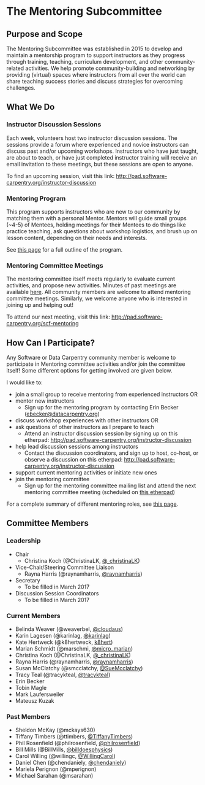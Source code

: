 # The Mentoring Subcommittee

## Purpose and Scope

The Mentoring Subcommittee was established in 2015 to develop and maintain a mentorship program to support instructors as they progress through training, teaching, curriculum development, and other community-related activities. We help promote community-building and networking by providing (virtual) spaces where instructors from all over the world can share teaching success stories and discuss strategies for overcoming challenges. 

## What We Do

### Instructor Discussion Sessions

Each week, volunteers host two instructor discussion sessions. The sessions provide a forum where experienced and novice instructors can discuss past and/or upcoming workshops. Instructors who have just taught, are about to teach, or have just completed instructor training will  receive an email invitation to these meetings, but these sessions are open to anyone. 

To find an upcoming session, visit this link: http://pad.software-carpentry.org/instructor-discussion

### Mentoring Program

This program supports instructors who are new to our community by matching them with a personal Mentor. Mentors will guide small groups (~4-5) of Mentees, holding meetings for their Mentees to do things like practice teaching, ask questions about workshop logistics, and brush up on lesson content, depending on their needs and interests. 

See [this page](https://github.com/datacarpentry/mentoring-program/blob/master/program-outline.md) for a full outline of the program.  

### Mentoring Committee Meetings

The mentoring committee itself meets regularly to evaluate current activities, and propose
new activities.  Minutes of past meetings are available [here](minutes).  All community 
members are welcome to attend mentoring committee meetings.  Similarly, we welcome 
anyone who is interested in joining up and helping out!  

To attend our next meeting, visit this link: http://pad.software-carpentry.org/scf-mentoring


## How Can I Participate?  

Any Software or Data Carpentry community member is welcome to participate in 
Mentoring committee activities and/or join the committee itself!  Some different 
options for getting involved are given below.  

I would like to: 

- join a small group to receive mentoring from experienced instructors OR
- mentor new instructors
	- Sign up for the mentoring program by contacting Erin Becker (ebecker@datacarpentry.org)
- discuss workshop experiences with other instructors OR
- ask questions of other instructors as I prepare to teach
	- Attend an instructor discussion session by signing up on this etherpad: http://pad.software-carpentry.org/instructor-discussion
- help lead discussion sessions among instructors
	- Contact the discussion coordinators, and sign up to host, co-host, or observe 
	a discussion on this etherpad: http://pad.software-carpentry.org/instructor-discussion
- support current mentoring activities or initiate new ones
- join the mentoring committee
	- Sign up for the mentoring committee mailing list and attend the next mentoring committee meeting (scheduled on [this etherpad](http://pad.software-carpentry.org/scf-mentoring))

For a complete summary of different mentoring roles, see [this page](roles.md).  

## Committee Members 

### Leadership

* Chair
	* Christina Koch (@ChristinaLK, [@_christinaLK](https://twitter.com/_christinaLK))
* Vice-Chair/Steering Committee Liaison
	* Rayna Harris (@raynamharris, [@raynamharris](https://twitter.com/raynamharris))
* Secretary
	* To be filled in March 2017
* Discussion Session Coordinators
	* To be filled in March 2017

### Current Members

* Belinda Weaver (@weaverbel, [@cloudaus](https://twitter.com/cloudaus))
* Karin Lagesen (@karinlag, [@karinlag](https://twitter.com/karinlag))
* Kate Hertweck (@k8hertweck, [k8hert](https://twitter.com/k8hert))
* Marian Schmidt (@marschmi, [@micro_marian](https://twitter.com/micro_marian))
* Christina Koch (@ChristinaLK, [@_christinaLK](https://twitter.com/_christinaLK))
* Rayna Harris (@raynamharris, [@raynamharris](https://twitter.com/raynamharris))
* Susan McClatchy (@smcclatchy, [@SueMcclatchy](https://twitter.com/SueMcclatchy))
* Tracy Teal (@tracykteal, [@tracykteal](https://twitter.com/tracykteal))
* Erin Becker
* Tobin Magle
* Mark Laufersweiler
* Mateusz Kuzak

### Past Members

* Sheldon McKay (@mckays630)
* Tiffany Timbers (@ttimbers, [@TiffanyTimbers](https://twitter.com/TiffanyTimbers))
* Phil Rosenfield (@philrosenfield, [@philrosenfield](https://twitter.com/philrosenfield))
* Bill Mills (@BillMills, [@billdoesphysics](https://twitter.com/billdoesphysics))
* Carol Willing (@willingc, [@WillingCarol](https://twitter.com/WillingCarol))
* Daniel Chen (@chendaniely, [@chendaniely](https://twitter.com/chendaniely))
* Mariela Perignon (@mperignon)
* Michael Sarahan (@msarahan)

[blog]: https://software-carpentry.org/blog/
[blog-archives]: https://software-carpentry.org/blog/categories/#SLUG
[mailing-list]: http://lists.software-carpentry.org/listinfo/SLUG
[mailing-list-archives]: http://lists.software-carpentry.org/pipermail/SLUG/
[meetings]: http://pad.software-carpentry.org/scf-mentoring
[minutes]: https://github.com/swcarpentry/board/subcommittees/mentoring/minutes